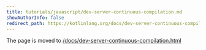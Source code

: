```yaml
---
title: tutorials/javascript/dev-server-continuous-compilation.md
showAuthorInfo: false
redirect_path: https://kotlinlang.org/docs/dev-server-continuous-compilation.html
---
```


The page is moved to [/docs/dev-server-continuous-compilation.html](/docs/dev-server-continuous-compilation.html)

